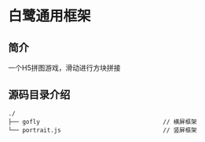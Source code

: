 # 白鹭通用框架

## 简介

一个H5拼图游戏，滑动进行方块拼接

## 源码目录介绍

``` text
./
├── gofly                                   // 横屏框架                          
└── portrait.js                             // 竖屏框架
```
